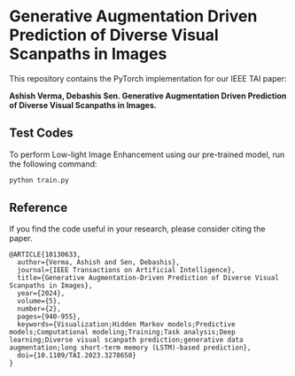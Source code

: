 # Generative Augmentation Driven Prediction of Diverse Visual Scanpaths in Images
This repository contains the PyTorch implementation for our IEEE TAI paper:

**Ashish Verma, Debashis Sen. Generative Augmentation Driven Prediction of Diverse Visual Scanpaths in Images.**

## Test Codes

To perform Low-light Image Enhancement using our pre-trained model, run the following command:

```bash
python train.py
```

## Reference
If you find the code useful in your research, please consider citing the paper.
```
@ARTICLE{10130633,
  author={Verma, Ashish and Sen, Debashis},
  journal={IEEE Transactions on Artificial Intelligence}, 
  title={Generative Augmentation-Driven Prediction of Diverse Visual Scanpaths in Images}, 
  year={2024},
  volume={5},
  number={2},
  pages={940-955},
  keywords={Visualization;Hidden Markov models;Predictive models;Computational modeling;Training;Task analysis;Deep learning;Diverse visual scanpath prediction;generative data augmentation;long short-term memory (LSTM)-based prediction},
  doi={10.1109/TAI.2023.3278650}
}
```


